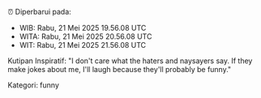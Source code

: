 ⏰ Diperbarui pada:
- WIB: Rabu, 21 Mei 2025 19.56.08 UTC
- WITA: Rabu, 21 Mei 2025 20.56.08 UTC
- WIT: Rabu, 21 Mei 2025 21.56.08 UTC

Kutipan Inspiratif:
"I don't care what the haters and naysayers say. If they make jokes about me, I'll laugh because they'll probably be funny."


Kategori: funny

